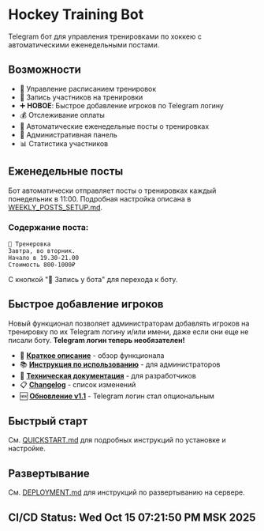 # Hockey Training Bot

Telegram бот для управления тренировками по хоккею с автоматическими еженедельными постами.

## Возможности

- 📅 Управление расписанием тренировок
- 👥 Запись участников на тренировки
- ➕ **НОВОЕ**: Быстрое добавление игроков по Telegram логину
- 💰 Отслеживание оплаты
- 🏒 Автоматические еженедельные посты о тренировках
- 👑 Административная панель
- 📊 Статистика участников

## Еженедельные посты

Бот автоматически отправляет посты о тренировках каждый понедельник в 11:00. Подробная настройка описана в [WEEKLY_POSTS_SETUP.md](WEEKLY_POSTS_SETUP.md).

### Содержание поста:
```
🏒 Тренеровка
Завтра, во вторник. 
Начало в 19.30-21.00
Стоимость 800-1000₽
```

С кнопкой "💬 Запись у бота" для перехода к боту.

## Быстрое добавление игроков

Новый функционал позволяет администраторам добавлять игроков на тренировку по их Telegram логину и/или имени, даже если они еще не писали боту. **Telegram логин теперь необязателен!**

- 📖 **[Краткое описание](FEATURE_SUMMARY.md)** - обзор функционала
- 📚 **[Инструкция по использованию](USAGE_QUICK_ADD.md)** - для администраторов
- 🔧 **[Техническая документация](QUICK_ADD_BY_USERNAME.md)** - для разработчиков
- 📋 **[Changelog](CHANGELOG_QUICK_ADD.md)** - список изменений
- 🆕 **[Обновление v1.1](UPDATE_OPTIONAL_USERNAME.md)** - Telegram логин стал опциональным

## Быстрый старт

См. [QUICKSTART.md](QUICKSTART.md) для подробных инструкций по установке и настройке.

## Развертывание

См. [DEPLOYMENT.md](DEPLOYMENT.md) для инструкций по развертыванию на сервере.

## CI/CD Status: Wed Oct 15 07:21:50 PM MSK 2025

